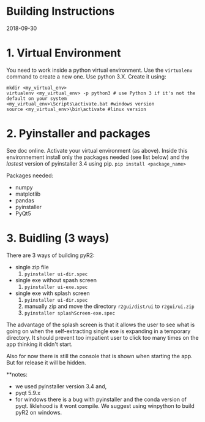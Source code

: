 # Building Instructions
2018-09-30


# 1. Virtual Environment
You need to work inside a python virtual environment. Use the `virtualenv` command to create a new one. Use python 3.X.
Create it using:
``` shell
mkdir <my_virtual_env>
virtualenv <my_virtual_env> -p python3 # use Python 3 if it's not the default on your system
<my_virtual_env>\Scripts\activate.bat #windows version
source <my_virtual_env>\bin\activate #linux version
```



# 2. Pyinstaller and packages
See doc online. Activate your virtual environment (as above). Inside this environnement install only the packages needed (see list below) and the *lastest* version of pyinstaller 3.4 using pip. 
`pip install <package_name>`

Packages needed:
- numpy
- matplotlib
- pandas
- pyinstaller
- PyQt5


# 3. Buidling (3 ways)
There are 3 ways of building pyR2:
- single zip file
    1. `pyinstaller ui-dir.spec`
- single exe without spash screen
    1. `pyinstaller ui-exe.spec`
- single exe with splash screen
    1. `pyinstaller ui-dir.spec`
    2. manually zip and move the directory `r2gui/dist/ui` to `r2gui/ui.zip`
    3. `pyinstaller splashScreen-exe.spec`

The advantage of the splash screen is that it allows the user to see what is going on when the self-extracting single exe is expanding in a temporary directory. It should prevent too impatient user to click too many times on the app thinking it didn't start.

Also for now there is still the console that is shown when starting the app. But for release it will be hidden.

**notes: 
- we used pyinstaller version 3.4 and,
- pyqt 5.9.x
- for windows there is a bug with pyinstaller and the conda version of pyqt. liklehood is it wont compile. We suggest using winpython to build pyR2 on windows. 




